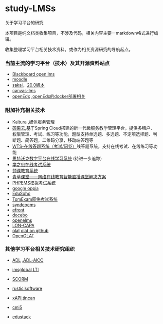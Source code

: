 # study-LMSs
关于学习平台的研究

本项目是纯文档类收集项目，不涉及代码，相关内容主要一markdown格式进行编辑。

收集整理学习平台相关技术资料，或作为相关资源研究的导航起点。

### 当前主流的学习平台（技术）及其开源资料站点
* [Blackboard open lms](https://help.blackboard.com/zh-hans/Blackboard_Open_LMS)
* [moodle](https://moodle.org/)
* [sakai](https://www.sakailms.org/)，[20.0版本](http://source.sakaiproject.org/release/20.0/)
* [canvas-lms](https://github.com/instructure/canvas-lms)
* [openEdx](https://open.edx.org/) ,[openEdx的docker部署相关](https://docs.tutor.overhang.io/install.html)

### 附加补充相关技术
* [Kaltura](https://github.com/kaltura) ,媒体服务管理
* [硕果云](https://gitee.com/wells2333/spring-microservice-exam),基于Spring Cloud搭建的新一代微服务教学管理平台，提供多租户、权限管理、考试、练习等功能，题型支持单选题、多选题、不定项选择题、判断题、简答题，二维码分享，移动端答题等
* [WTS-在线答题系统（考试/问卷）](http://www.wcpdoc.com/webspecial/home/Pub2c909b2b6739306301678806130d48fe.html)线答题系统，支持在线考试、在线练习等功能
* [思特沃克数字平台在线学习系统](https://gitee.com/tws-system) (待进一步追踪)
* [学之思在线考试系统](https://github.com/alvis-u/uexam)
* [领课教育系统](https://edu.roncoo.net/opensource.html)
* [青草课堂——网络在线教育智能直播课堂解决方案](https://github.com/qcminecraft/qc_classroom/)
* [PHPEMS模拟考试系统](http://www.phpems.net/)
* [google oppia](https://www.oppia.org/)
* [EduSoho](http://www.edusoho.com/)
* [TomExam网络考试系统](http://www.tomexam.com/)
* [syndeocms](http://www.syndeocms.org)
* [efront](https://www.efrontlearning.com/)
* [docebo](https://www.docebo.com/learning-management-system-lms/)
* [openelms](https://openelms.org/)
* [LON-CAPA](http://www.lon-capa.org/)
* [olat](https://olat.org/),[olat on github](https://github.com/olatsystems/OpenOLAT)
* [OpenOLAT](https://github.com/OpenOLAT/OpenOLAT)


### 其他学习平台相关技术研究组织
* [ADL](http://adlnet.gov) ,[ADL-AICC](https://github.com/ADL-AICC/AICC-Document-Archive)
* [imsglobal](https://www.imsglobal.org),[LTI](https://www.imsglobal.org/activity/learning-tools-interoperability)
* [SCORM](https://scorm.com/)
* [rusticisoftware](https://rusticisoftware.com/)
* [xAPI](https://github.com/adlnet/xAPI-Spec),[tincan]()
* [cmi5](https://github.com/ADL-AICC/cmi5)

* [edustack](https://www.edustack.org/)



